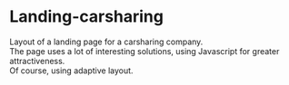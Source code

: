 # Landing-carsharing
Layout of a landing page for a carsharing company.  
The page uses a lot of interesting solutions, using Javascript for greater attractiveness.  
Of course, using adaptive layout.
